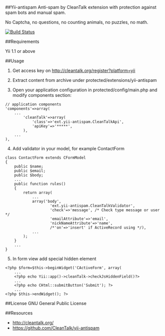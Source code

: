 ##Yii-antispam
Anti-spam by CleanTalk extension with protection against spam bots and manual spam.

No Captcha, no questions, no counting animals, no puzzles, no math.

[![Build Status](https://travis-ci.org/CleanTalk/yii-antispam.svg)](https://travis-ci.org/cleantalk/yii-antispam)

##Requirements

Yii 1.1 or above

##Usage

1) Get access key on http://cleantalk.org/register?platform=yii

2) Extract content from archive under protected/extensions/yii-antispam

3) Open your application configuration in protected/config/main.php and modify components section:
~~~
// application components
'components'=>array(
    ...
        'cleanTalk'=>array(
            'class'=>'ext.yii-antispam.CleanTalkApi',
            'apiKey'=>'*****',
        ),
    ...
),
~~~
4) Add validator in your model, for example ContactForm
~~~
class ContactForm extends CFormModel
{
    public $name;
    public $email;
    public $body;
    ...
    public function rules()
    {
        return array(
            ...
            array('body', 
                    'ext.yii-antispam.CleanTalkValidator', 
                    'check'=>'message', /* Check type message or user */
                    'emailAttribute'=>'email',  
                    'nickNameAttribute'=>'name',
                    /*'on'=>'insert' if ActiveRecord using */),
            ...
        );
    }
    ...
}
~~~
5) In form view add special hidden element
~~~
<?php $form=$this->beginWidget('CActiveForm', array(
    ...
    <?php echo Yii::app()->cleanTalk->checkJsHiddenField()?>
    ...
    <?php echo CHtml::submitButton('Submit'); ?>
    ...
<?php $this->endWidget(); ?>
~~~

##License
GNU General Public License

##Resources

 * http://cleantalk.org/
 * https://github.com/CleanTalk/yii-antispam
